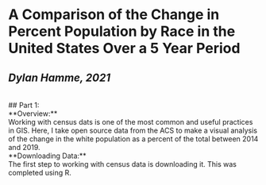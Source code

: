 # A Comparison of the Change in Percent Population by Race in the United States Over a 5 Year Period
## *Dylan Hamme, 2021*
<br>
## Part 1:
<br>
**Overview:**
<br>
Working with census dats is one of the most common and useful practices in GIS. Here, I take open source data from the ACS to make a visual analysis of the change in the white population as a percent of the total between 2014 and 2019.
<br>
**Downloading Data:**
<br>
The first step to working with census data is downloading it. This was completed using R. 
